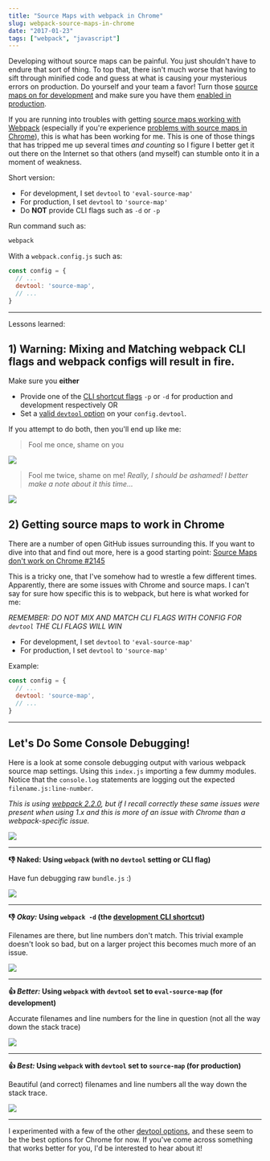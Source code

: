 ```yaml
---
title: "Source Maps with webpack in Chrome"
slug: webpack-source-maps-in-chrome
date: "2017-01-23"
tags: ["webpack", "javascript"]
---
```


Developing without source maps can be painful. You just shouldn't have to endure that sort of thing. To top that, there isn't much worse that having to sift through minified code and guess at what is causing your mysterious errors on production. Do yourself and your team a favor! Turn those [source maps on for development](https://webpack.js.org/guides/development/#source-maps) and make sure you have them [enabled in production](https://webpack.js.org/guides/production-build/#source-maps).

If you are running into troubles with getting [source maps working with Webpack](http://survivejs.com/webpack/building-with-webpack/enabling-sourcemaps/) (especially if you're experience [problems with source maps in Chrome](https://github.com/webpack/webpack/issues/2145)), this is what has been working for me. This is one of those things that has tripped me up several times _and counting_ so I figure I better get it out there on the Internet so that others (and myself) can stumble onto it in a moment of weakness.

Short version:

- For development, I set `devtool` to `'eval-source-map'`
- For production, I set `devtool` to `'source-map'`
- Do **NOT** provide CLI flags such as `-d` or `-p`

Run command such as:
```bash
webpack
```

With a `webpack.config.js` such as:
```javascript
const config = {
  // ...
  devtool: 'source-map',
  // ...
}
```

---

Lessons learned:

## 1) Warning: Mixing and Matching webpack CLI flags and webpack configs will result in fire.

Make sure you **either** 

- Provide one of the [CLI shortcut flags](https://webpack.js.org/api/cli/#shortcuts) `-p` or `-d` for production and development respectively OR
- Set a [valid `devtool` option](https://webpack.js.org/configuration/devtool/#devtool) on your `config.devtool`.

If you attempt to do both, then you'll end up like me:

> Fool me once, shame on you

![](/content/images/2017/01/_PAT-4667__Massage_the_Build_by_erikthedeveloper_-_Pull_Request__553_-_practicegenius_my_patientrewardshub_com-1.png)

> Fool me twice, shame on me! *Really, I should be ashamed! I better make a note about it this time...*

![](/content/images/2017/01/_PAT-4789__Source_Maps__dev___prod__by_erikthedeveloper_-_Pull_Request__598_-_practicegenius_my_patientrewardshub_com.png)

## 2) Getting source maps to work in Chrome

There are a number of open GitHub issues surrounding this. If you want to dive into that and find out more, here is a good starting point: [Source Maps don't work on Chrome #2145](https://github.com/webpack/webpack/issues/2145)

This is a tricky one, that I've somehow had to wrestle a few different times. Apparently, there are some issues with Chrome and source maps. I can't say for sure how specific this is to webpack, but here is what worked for me:

_REMEMBER: DO NOT MIX AND MATCH CLI FLAGS WITH CONFIG FOR `devtool` THE CLI FLAGS WILL WIN_

- For development, I set `devtool` to `'eval-source-map'`
- For production, I set `devtool` to `'source-map'`

Example:

```javascript
const config = {
  // ...
  devtool: 'source-map',
  // ...
}
```

---

## Let's Do Some Console Debugging!

Here is a look at some console debugging output with various webpack source map settings. Using this `index.js` importing a few dummy modules. Notice that the `console.log` statements are logging out the expected `filename.js:line-number`.

_This is using [webpack 2.2.0](https://medium.com/webpack/webpack-2-2-the-final-release-76c3d43bf144#.ksw9rxhoy), but if I recall correctly these same issues were present when using 1.x and this is more of an issue with Chrome than a webpack-specific issue._

![](/content/images/2017/01/webpack-source-map-example-test.png)

---

**👎 Naked: Using `webpack` (with no `devtool` setting or CLI flag)**

Have fun debugging raw `bundle.js` :)

![](/content/images/2017/01/Document.png)

---

**👎 *Okay:* Using `webpack -d` (the [development CLI shortcut](https://webpack.js.org/api/cli/#shortcuts))**

Filenames are there, but line numbers don't match. This trivial example doesn't look so bad, but on a larger project this becomes much more of an issue.

![](/content/images/2017/01/Document-1.png)

---

**👍 *Better:* Using `webpack` with `devtool` set to `eval-source-map` (for development)**

Accurate filenames and line numbers for the line in question (not all the way down the stack trace)

![](/content/images/2017/01/Document-3.png)

---

**👍 *Best:* Using `webpack` with `devtool` set to `source-map` (for production)**

Beautiful (and correct) filenames and line numbers all the way down the stack trace.

![](/content/images/2017/01/Document-2.png)

---

I experimented with a few of the other [devtool options](https://webpack.js.org/configuration/devtool/#devtool), and these seem to be the best options for Chrome for now. If you've come across something that works better for you, I'd be interested to hear about it!
